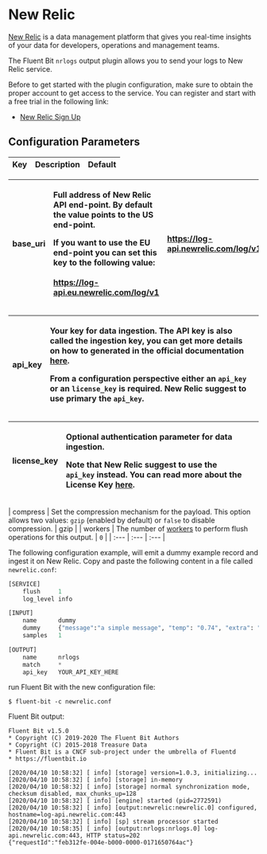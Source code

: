 # New Relic

[New Relic](https://newrelic.com/) is a data management platform that gives you real-time insights of your data for developers, operations and management teams.

The Fluent Bit `nrlogs` output plugin allows you to send your logs to New Relic service.

Before to get started with the plugin configuration, make sure to obtain the proper account to get access to the service. You can register and start with a free trial in the following link:

* [New Relic Sign Up](https://newrelic.com/signup)

## Configuration Parameters

| Key | Description | Default |
| :--- | :--- | :--- |


<table>
  <thead>
    <tr>
      <th style="text-align:left">base_uri</th>
      <th style="text-align:left">
        <p>Full address of New Relic API end-point. By default the value points to
          the US end-point.
          <br />
        </p>
        <p>If you want to use the EU end-point you can set this key to the following
          value:
          <br />
          <br /><a href="https://log-api.eu.newrelic.com/log/v1">https://log-api.eu.newrelic.com/log/v1</a>
        </p>
      </th>
      <th style="text-align:left"><a href="https://log-api.newrelic.com/log/v1">https://log-api.newrelic.com/log/v1</a>
      </th>
    </tr>
  </thead>
  <tbody></tbody>
</table>

<table>
  <thead>
    <tr>
      <th style="text-align:left">api_key</th>
      <th style="text-align:left">
        <p>Your key for data ingestion. The API key is also called the ingestion
          key, you can get more details on how to generated in the official documentation
          <a
          href="https://docs.newrelic.com/docs/apis/get-started/intro-apis/types-new-relic-api-keys#event-insert-key">here</a>.</p>
        <p>From a configuration perspective either an <code>api_key</code> or an <code>license_key</code> is
          required. New Relic suggest to use primary the <code>api_key</code>.</p>
      </th>
      <th style="text-align:left"></th>
    </tr>
  </thead>
  <tbody></tbody>
</table>

<table>
  <thead>
    <tr>
      <th style="text-align:left">license_key</th>
      <th style="text-align:left">
        <p>Optional authentication parameter for data ingestion.
          <br />
        </p>
        <p>Note that New Relic suggest to use the <code>api_key</code> instead. You
          can read more about the License Key <a href="https://docs.newrelic.com/docs/accounts/install-new-relic/account-setup/license-key">here</a>.</p>
      </th>
      <th style="text-align:left"></th>
    </tr>
  </thead>
  <tbody></tbody>
</table>

| compress | Set the compression mechanism for the payload. This option allows two values: `gzip` \(enabled by default\) or `false` to disable compression. | gzip |
| workers | The number of [workers](../../administration/multithreading.md#outputs) to perform flush operations for this output. | `0` |
| :--- | :--- | :--- |


The following configuration example, will emit a dummy example record and ingest it on New Relic. Copy and paste the following content in a file called `newrelic.conf`:

```python
[SERVICE]
    flush     1
    log_level info

[INPUT]
    name      dummy
    dummy     {"message":"a simple message", "temp": "0.74", "extra": "false"}
    samples   1

[OUTPUT]
    name      nrlogs
    match     *
    api_key   YOUR_API_KEY_HERE
```

run Fluent Bit with the new configuration file:

```text
$ fluent-bit -c newrelic.conf
```

Fluent Bit output:

```text
Fluent Bit v1.5.0
* Copyright (C) 2019-2020 The Fluent Bit Authors
* Copyright (C) 2015-2018 Treasure Data
* Fluent Bit is a CNCF sub-project under the umbrella of Fluentd
* https://fluentbit.io

[2020/04/10 10:58:32] [ info] [storage] version=1.0.3, initializing...
[2020/04/10 10:58:32] [ info] [storage] in-memory
[2020/04/10 10:58:32] [ info] [storage] normal synchronization mode, checksum disabled, max_chunks_up=128
[2020/04/10 10:58:32] [ info] [engine] started (pid=2772591)
[2020/04/10 10:58:32] [ info] [output:newrelic:newrelic.0] configured, hostname=log-api.newrelic.com:443
[2020/04/10 10:58:32] [ info] [sp] stream processor started
[2020/04/10 10:58:35] [ info] [output:nrlogs:nrlogs.0] log-api.newrelic.com:443, HTTP status=202
{"requestId":"feb312fe-004e-b000-0000-0171650764ac"}
```
